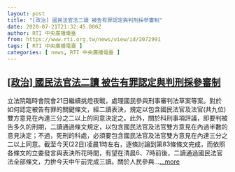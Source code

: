 ```yaml
---
layout: post
title: "[政治] 國民法官法二讀 被告有罪認定與判刑採參審制"
date: 2020-07-21T21:32:45.000Z
author: RTI 中央廣播電臺
from: https://www.rti.org.tw/news/view/id/2072991
tags: [ RTI 中央廣播電臺 ]
categories: [ news, RTI 中央廣播電臺 ]
---
```

<!--1595367165000-->
[[政治] 國民法官法二讀 被告有罪認定與判刑採參審制](https://www.rti.org.tw/news/view/id/2072991)
------

<div>
立法院臨時會院會21日繼續挑燈夜戰，處理國民參與刑事審判法草案等案。對於如何認定被告有罪的關鍵條文，經二讀表決，規定以包含國民法官及法官(共九位)雙方意見在內達三分之二以上的同意決定之。此外，關於科刑事項評議，即要判被告多久的刑期，二讀通過條文規定，以包含國民法官及法官雙方意見在內過半數的意見決定；不過，死刑的科處，必須要包含國民法官及法官雙方意見在內達三分之二以上同意。截至今天(22日)凌晨1時左右，逐條討論到第83條條文完成，而依照各條文的立委發言與表決所花時間，有望在清晨6、7時前後，二讀通過國民法官法全部條文，力拚今天中午前完成三讀。關於人民參與...<a target="_blank" href="https://www.rti.org.tw/news/view/id/2072991">...more</a>
</div>
